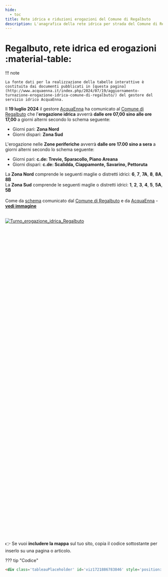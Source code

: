 ```yaml
---
hide:
  - toc
title: Rete idrica e riduzioni erogazioni del Comune di Regalbuto
description: L'anagrafica della rete idrica per strada del Comune di Regalbuto e l'algoritmo di erogazione stabilito da AcquaEnna
---
```

<style> 
.centered-div {
width: 600px;
height: 1000px;
margin: 0 auto;
}
</style> 

# Regalbuto, rete idrica ed erogazioni :material-table:

!!! note

    La fonte dati per la realizzazione della tabelle interattive è costituita dai documenti pubblicati in [questa pagina](http://www.acquaenna.it/index.php/2024/07/19/aggiornamento-turnazione-erogazione-idrica-comune-di-regalbuto/) del gestore del servizio idrico AcquaEnna.
	
 Il **19 luglio 2024** il gestore [AcquaEnna](http://www.acquaenna.it/index.php/2024/07/19/aggiornamento-turnazione-erogazione-idrica-comune-di-regalbuto/) ha comunicato al [Comune di Regalbuto](https://www.comune.regalbuto.en.it/) che l'**erogazione idrica** avverrà **dalle ore 07,00 sino alle ore 17,00** a giorni alterni secondo lo schema seguente:
 
-    Giorni pari: **Zona Nord**
-    Giorni dispari: **Zona Sud**

L'erogazione nelle **Zone periferiche** avverrà **dalle ore 17.00 sino a sera** a giorni alterni secondo lo schema seguente:

-    Giorni pari: **c.de: Trevie, Sparacollo, Piano Areana**
-    Giorni dispari: **c.de: Scalidda, Ciappamonte, Savarino, Pettoruta**

La **Zona Nord** comprende le seguenti maglie o distretti idrici: **6**, **7**, **7A**, **8**, **8A**, **8B**<br>
La **Zona Sud** comprende le seguenti maglie o distretti idrici: **1**, **2**, **3**, **4**, **5**, **5A**, **5B** <br><br>
Come da [schema](https://www.facebook.com/photo/?fbid=3769636563307716&set=a.1999750763629647) comunicato dal [Comune di Regalbuto](https://www.comune.regalbuto.en.it/) e da [AcquaEnna](http://www.acquaenna.it/index.php/2024/07/19/aggiornamento-turnazione-erogazione-idrica-comune-di-regalbuto/) - **[vedi immagine](https://www.facebook.com/photo/?fbid=3769636563307716&set=a.1999750763629647)**


<br>
<div class="centered-div">
<div class='tableauPlaceholder' id='viz1721886783846' style='position: relative'><noscript><a href='#'><img alt='Turno_erogazione_idrica_Regalbuto ' src='https:&#47;&#47;public.tableau.com&#47;static&#47;images&#47;Re&#47;Regalbuto&#47;Turno_erogazione_idrica_Regalbuto&#47;1_rss.png' style='border: none' /></a></noscript><object class='tableauViz'  style='display:none;'><param name='host_url' value='https%3A%2F%2Fpublic.tableau.com%2F' /> <param name='embed_code_version' value='3' /> <param name='site_root' value='' /><param name='name' value='Regalbuto&#47;Turno_erogazione_idrica_Regalbuto' /><param name='tabs' value='no' /><param name='toolbar' value='yes' /><param name='static_image' value='https:&#47;&#47;public.tableau.com&#47;static&#47;images&#47;Re&#47;Regalbuto&#47;Turno_erogazione_idrica_Regalbuto&#47;1.png' /> <param name='animate_transition' value='yes' /><param name='display_static_image' value='yes' /><param name='display_spinner' value='yes' /><param name='display_overlay' value='yes' /><param name='display_count' value='yes' /><param name='language' value='it-IT' /><param name='filter' value='publish=yes' /></object></div>                <script type='text/javascript'>                    var divElement = document.getElementById('viz1721886783846');                    var vizElement = divElement.getElementsByTagName('object')[0];                    if ( divElement.offsetWidth > 800 ) { vizElement.style.width='670px';vizElement.style.height='1027px';} else if ( divElement.offsetWidth > 500 ) { vizElement.style.width='670px';vizElement.style.height='1027px';} else { vizElement.style.width='100%';vizElement.style.height='1027px';}                     var scriptElement = document.createElement('script');                    scriptElement.src = 'https://public.tableau.com/javascripts/api/viz_v1.js';                    vizElement.parentNode.insertBefore(scriptElement, vizElement);                </script>
</div>

<br>

👉 Se vuoi **includere la mappa** sul tuo sito, copia il codice sottostante per inserlo su una pagina o articolo.

??? tip "Codice"

  ```html
  <div class='tableauPlaceholder' id='viz1721886783846' style='position: relative'><noscript><a href='#'><img alt='Turno_erogazione_idrica_Regalbuto ' src='https:&#47;&#47;public.tableau.com&#47;static&#47;images&#47;Re&#47;Regalbuto&#47;Turno_erogazione_idrica_Regalbuto&#47;1_rss.png' style='border: none' /></a></noscript><object class='tableauViz'  style='display:none;'><param name='host_url' value='https%3A%2F%2Fpublic.tableau.com%2F' /> <param name='embed_code_version' value='3' /> <param name='site_root' value='' /><param name='name' value='Regalbuto&#47;Turno_erogazione_idrica_Regalbuto' /><param name='tabs' value='no' /><param name='toolbar' value='yes' /><param name='static_image' value='https:&#47;&#47;public.tableau.com&#47;static&#47;images&#47;Re&#47;Regalbuto&#47;Turno_erogazione_idrica_Regalbuto&#47;1.png' /> <param name='animate_transition' value='yes' /><param name='display_static_image' value='yes' /><param name='display_spinner' value='yes' /><param name='display_overlay' value='yes' /><param name='display_count' value='yes' /><param name='language' value='it-IT' /><param name='filter' value='publish=yes' /></object></div>                <script type='text/javascript'>                    var divElement = document.getElementById('viz1721886783846');                    var vizElement = divElement.getElementsByTagName('object')[0];                    if ( divElement.offsetWidth > 800 ) { vizElement.style.width='650px';vizElement.style.height='1027px';} else if ( divElement.offsetWidth > 500 ) { vizElement.style.width='650px';vizElement.style.height='1027px';} else { vizElement.style.width='100%';vizElement.style.height='1027px';}                     var scriptElement = document.createElement('script');                    scriptElement.src = 'https://public.tableau.com/javascripts/api/viz_v1.js';                    vizElement.parentNode.insertBefore(scriptElement, vizElement);                </script>
  ```

